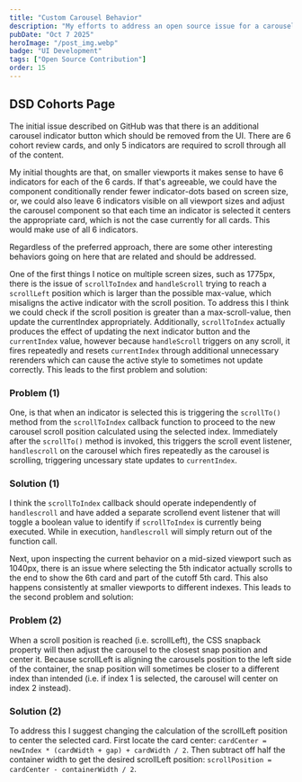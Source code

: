 ```yaml
---
title: "Custom Carousel Behavior"
description: "My efforts to address an open source issue for a carousel on the DSD Cohorts page"
pubDate: "Oct 7 2025"
heroImage: "/post_img.webp"
badge: "UI Development"
tags: ["Open Source Contribution"]
order: 15
---
```


## DSD Cohorts Page

The initial issue described on GitHub was that there is an additional carousel indicator button which should be removed from the UI. There are 6 cohort review cards, and only 5 indicators are required to scroll through all of the content.

My initial thoughts are that, on smaller viewports it makes sense to have 6 indicators for each of the 6 cards. If that's agreeable, we could have the component conditionally render fewer indicator-dots based on screen size, or, we could also leave 6 indicators visible on all viewport sizes and adjust the carousel component so that each time an indicator is selected it centers the appropriate card, which is not the case currently for all cards. This would make use of all 6 indicators.

Regardless of the preferred approach, there are some other interesting behaviors going on here that are related and should be addressed.

One of the first things I notice on multiple screen sizes, such as 1775px, there is the issue of `scrollToIndex` and `handleScroll` trying to reach a `scrollLeft` position which is larger than the possible max-value, which misaligns the active indicator with the scroll position. To address this I think we could check if the scroll position is greater than a max-scroll-value, then update the currentIndex appropriately. Additionally, `scrollToIndex` actually produces the effect of updating the next indicator button and the `currentIndex` value, however because `handleScroll` triggers on any scroll, it fires repeatedly and resets `currentIndex` through additional unnecessary rerenders which can cause the active style to sometimes not update correctly.  This leads to the first problem and solution:

### Problem (1)
One, is that when an indicator is selected this is triggering the `scrollTo()` method from the `scrollToIndex` callback function to proceed to the new carousel scroll position calculated using the selected index. Immediately after the `scrollTo()` method is invoked, this triggers the scroll event listener, `handlescroll` on the carousel which fires repeatedly as the carousel is scrolling, triggering uncessary state updates to `currentIndex`. 

### Solution (1)
I think the `scrollToIndex` callback should operate independently of `handlescroll` and have added a separate scrollend event listener that will toggle a boolean value to identify if `scrollToIndex` is currently being executed. While in execution, `handlescroll` will simply return out of the function call.

Next, upon inspecting the current behavior on a mid-sized viewport such as 1040px, there is an issue where selecting the 5th indicator actually scrolls to the end to show the 6th card and part of the cutoff 5th card. This also happens consistently at smaller viewports to different indexes.  This leads to the second problem and solution:

### Problem (2)
When a scroll position is reached (i.e. scrollLeft), the CSS snapback property will then adjust the carousel to the closest snap position and center it. Because scrollLeft is aligning the carousels position to the left side of the container, the snap position will sometimes be closer to a different index than intended (i.e. if index 1 is selected, the carousel will center on index 2 instead). 

### Solution (2)
To address this I suggest changing the calculation of the scrollLeft position to center the selected card. First locate the card center: `cardCenter = newIndex * (cardWidth + gap) + cardWidth / 2`. Then subtract off half the container width to get the desired scrollLeft position: `scrollPosition = cardCenter - containerWidth / 2`.


